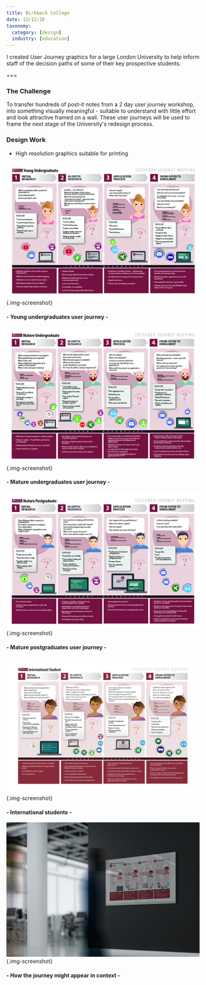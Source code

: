 ```yaml
---
title: Birkbeck College
date: 12/12/16
taxonomy:
  category: [design]
  industry: [education]
---
```


I created User Journey graphics for a large London University to help inform staff of the decision paths of some of their key prospective students.

===

### The Challenge

To transfer hundreds of post-it notes from a 2 day user journey workshop, into something visually meaningful - suitable to understand with little effort and look attractive framed on a wall.   These user journeys will be used to frame the next stage of the University's redesign process.

### Design Work

* High resolution graphics suitable for printing


![](young-undergrad.jpg){.img-screenshot}
#### -  Young undergraduates user journey -

![](mature-undergrad.jpg){.img-screenshot}
#### -  Mature undergraduates user journey -

![](mature-postgrad.jpg){.img-screenshot}
#### -  Mature postgraduates user journey -

![](international-student.jpg){.img-screenshot}
#### -  International students -

![](Birkbeck-corridor1.jpg){.img-screenshot}
#### -  How the journey might appear in context -
